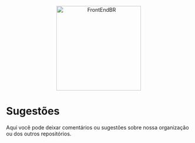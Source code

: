 <p align="center">
  <img src="https://avatars0.githubusercontent.com/u/16963863?v=3&s=200.jpg" alt="FrontEndBR" width="230" />
</p>

# Sugestões

Aqui você pode deixar comentários ou sugestões sobre nossa organização ou dos outros repositórios.
 
